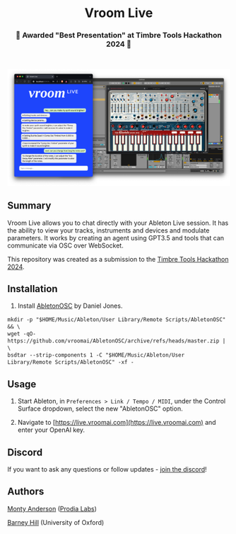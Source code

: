 <h1 align="center"> Vroom Live </h1>

<h3 align="center">
	🎉 Awarded "Best Presentation" at Timbre Tools Hackathon 2024 🎉 <br>
</h3>

<br>
<p align="center">
  <img src="screenshot.png" alt="VroomAI"/>
</p>

## Summary

Vroom Live allows you to chat directly with your Ableton Live session. It has the ability to view your tracks, instruments and devices and modulate parameters. It works by creating an agent using GPT3.5 and tools that can communicate via OSC over WebSocket.

This repository was created as a submission to the [Timbre Tools Hackathon 2024](https://comma.eecs.qmul.ac.uk/timbre-tools-hackathon/).

## Installation

1. Install [AbletonOSC](https://github.com/vroomai/AbletonOSC) by Daniel Jones.

```
mkdir -p "$HOME/Music/Ableton/User Library/Remote Scripts/AbletonOSC" && \
wget -qO- https://github.com/vroomai/AbletonOSC/archive/refs/heads/master.zip | \
bsdtar --strip-components 1 -C "$HOME/Music/Ableton/User Library/Remote Scripts/AbletonOSC" -xf -
```

## Usage

1. Start Ableton, in `Preferences > Link / Tempo / MIDI`, under the Control Surface dropdown, select the new "AbletonOSC" option.

2. Navigate to [https://live.vroomai.com](https://live.vroomai.com) and enter your OpenAI key.

## Discord

If you want to ask any questions or follow updates - [join the discord](https://discord.gg/Ua8sqvjher)!

## Authors

[Monty Anderson](https://montyanderson.net) ([Prodia Labs](https://prodia.com))

[Barney Hill](https://www.barneyhill.com) (University of Oxford)
